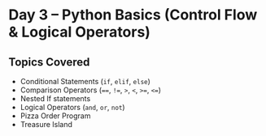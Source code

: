 # Day 3 – Python Basics (Control Flow & Logical Operators)

## Topics Covered
- Conditional Statements (`if`, `elif`, `else`)
- Comparison Operators (`==`, `!=`, `>`, `<`, `>=`, `<=`)
- Nested If statements
- Logical Operators (`and`, `or`, `not`)
- Pizza Order Program
- Treasure Island

